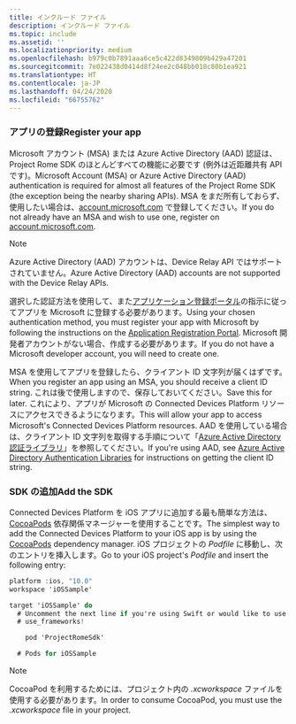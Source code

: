 ```yaml
---
title: インクルード ファイル
description: インクルード ファイル
ms.topic: include
ms.assetid: ''
ms.localizationpriority: medium
ms.openlocfilehash: b979c0b7891aaa6ce5c422d8349809b429a47201
ms.sourcegitcommit: 7e022438d0414d8f24ee2c048bb018c80b1ea921
ms.translationtype: HT
ms.contentlocale: ja-JP
ms.lasthandoff: 04/24/2020
ms.locfileid: "66755762"
---
```

### <a name="register-your-app"></a><span data-ttu-id="5ce14-103">アプリの登録</span><span class="sxs-lookup"><span data-stu-id="5ce14-103">Register your app</span></span>

<span data-ttu-id="5ce14-104">Microsoft アカウント (MSA) または Azure Active Directory (AAD) 認証は、Project Rome SDK のほとんどすべての機能に必要です (例外は近距離共有 API です)。</span><span class="sxs-lookup"><span data-stu-id="5ce14-104">Microsoft Account (MSA) or Azure Active Directory (AAD) authentication is required for almost all features of the Project Rome SDK (the exception being the nearby sharing APIs).</span></span> <span data-ttu-id="5ce14-105">MSA をまだ所有しておらず、使用したい場合は、[account.microsoft.com](https://account.microsoft.com/account) で登録してください。</span><span class="sxs-lookup"><span data-stu-id="5ce14-105">If you do not already have an MSA and wish to use one, register on [account.microsoft.com](https://account.microsoft.com/account).</span></span>

> [!NOTE]
> <span data-ttu-id="5ce14-106">Azure Active Directory (AAD) アカウントは、Device Relay API ではサポートされていません。</span><span class="sxs-lookup"><span data-stu-id="5ce14-106">Azure Active Directory (AAD) accounts are not supported with the Device Relay APIs.</span></span>

<span data-ttu-id="5ce14-107">選択した認証方法を使用して、また[アプリケーション登録ポータル](https://apps.dev.microsoft.com/)の指示に従ってアプリを Microsoft に登録する必要があります。</span><span class="sxs-lookup"><span data-stu-id="5ce14-107">Using your chosen authentication method, you must register your app with Microsoft by following the instructions on the [Application Registration Portal](https://apps.dev.microsoft.com/).</span></span> <span data-ttu-id="5ce14-108">Microsoft 開発者アカウントがない場合、作成する必要があります。</span><span class="sxs-lookup"><span data-stu-id="5ce14-108">If you do not have a Microsoft developer account, you will need to create one.</span></span>

<span data-ttu-id="5ce14-109">MSA を使用してアプリを登録したら、クライアント ID 文字列が届くはずです。</span><span class="sxs-lookup"><span data-stu-id="5ce14-109">When you register an app using an MSA, you should receive a client ID string.</span></span> <span data-ttu-id="5ce14-110">これは後で使用しますので、保存しておいてください。</span><span class="sxs-lookup"><span data-stu-id="5ce14-110">Save this for later.</span></span> <span data-ttu-id="5ce14-111">これにより、アプリが Microsoft の Connected Devices Platform リソースにアクセスできるようになります。</span><span class="sxs-lookup"><span data-stu-id="5ce14-111">This will allow your app to access Microsoft's Connected Devices Platform resources.</span></span> <span data-ttu-id="5ce14-112">AAD を使用している場合は、クライアント ID 文字列を取得する手順について「[Azure Active Directory 認証ライブラリ](https://docs.microsoft.com/azure/active-directory/develop/active-directory-authentication-libraries)」を参照してください。</span><span class="sxs-lookup"><span data-stu-id="5ce14-112">If you're using AAD, see [Azure Active Directory Authentication Libraries](https://docs.microsoft.com/azure/active-directory/develop/active-directory-authentication-libraries) for instructions on getting the client ID string.</span></span>

### <a name="add-the-sdk"></a><span data-ttu-id="5ce14-113">SDK の追加</span><span class="sxs-lookup"><span data-stu-id="5ce14-113">Add the SDK</span></span>

<span data-ttu-id="5ce14-114">Connected Devices Platform を iOS アプリに追加する最も簡単な方法は、[CocoaPods](https://cocoapods.org/) 依存関係マネージャーを使用することです。</span><span class="sxs-lookup"><span data-stu-id="5ce14-114">The simplest way to add the Connected Devices Platform to your iOS app is by using the [CocoaPods](https://cocoapods.org/) dependency manager.</span></span> <span data-ttu-id="5ce14-115">iOS プロジェクトの *Podfile* に移動し、次のエントリを挿入します。</span><span class="sxs-lookup"><span data-stu-id="5ce14-115">Go to your iOS project's *Podfile* and insert the following entry:</span></span>

```ObjectiveC
platform :ios, "10.0"
workspace 'iOSSample'

target 'iOSSample' do
  # Uncomment the next line if you're using Swift or would like to use dynamic frameworks
  # use_frameworks!

    pod 'ProjectRomeSdk'

  # Pods for iOSSample
```

> [!NOTE]
> <span data-ttu-id="5ce14-116">CocoaPod を利用するためには、プロジェクト内の _.xcworkspace_ ファイルを使用する必要があります。</span><span class="sxs-lookup"><span data-stu-id="5ce14-116">In order to consume CocoaPod, you must use the _.xcworkspace_ file in your project.</span></span>
